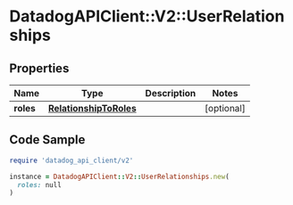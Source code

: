 # DatadogAPIClient::V2::UserRelationships

## Properties

| Name | Type | Description | Notes |
| ---- | ---- | ----------- | ----- |
| **roles** | [**RelationshipToRoles**](RelationshipToRoles.md) |  | [optional] |

## Code Sample

```ruby
require 'datadog_api_client/v2'

instance = DatadogAPIClient::V2::UserRelationships.new(
  roles: null
)
```

